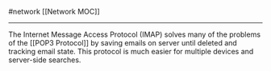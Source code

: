 #network 
[[Network MOC]]
- - -

The Internet Message Access Protocol (IMAP) solves many of the problems of the [[POP3 Protocol]] by saving emails on server until deleted and tracking email state. This protocol is much easier for multiple devices and server-side searches. 